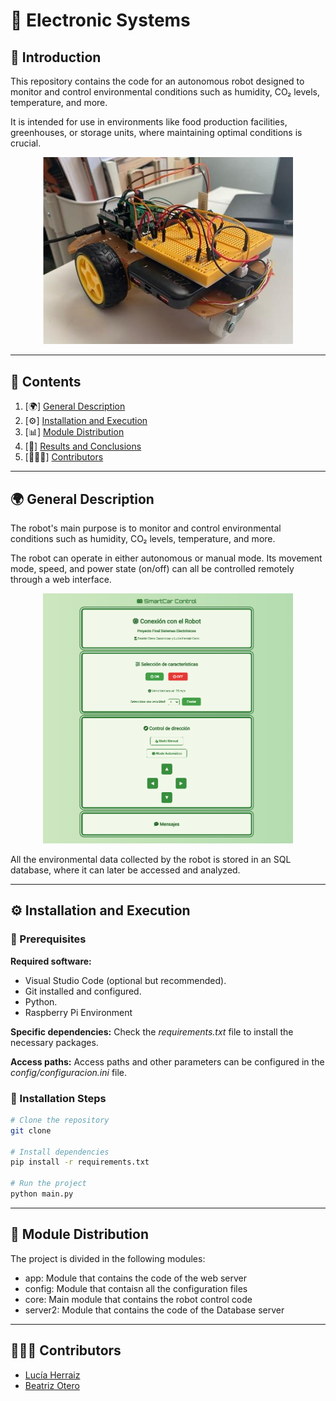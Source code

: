 # 📌 Electronic Systems 
 

## 📖 Introduction  

This repository contains the code for an autonomous robot designed to monitor and control environmental conditions such as humidity, CO₂ levels, temperature, and more. 

It is intended for use in environments like food production facilities, greenhouses, or storage units, where maintaining optimal conditions is crucial.


<div align="center">
<img src="./images/raspi.png" alt="Robot Diagram" width="400"/>
</div>

---  

## 📂 Contents  
1. [🌍] [General Description](#general-description)  
2. [⚙️] [Installation and Execution](#installation-and-execution)  
3. [📊] [Module Distribution](#module-distribution)
4. [🚀] [Results and Conclusions](#results-and-conclusions)  
5. [🙍🏼‍♀️] [Contributors](#contributors)


---  

## 🌍 <span id="general-description">General Description </span>  

The robot's main purpose is to monitor and control environmental conditions such as humidity, CO₂ levels, temperature, and more. 

The robot can operate in either autonomous or manual mode. Its movement mode, speed, and power state (on/off) can all be controlled remotely through a web interface.

<div align="center">
<img src="./images/web_server.png" alt="Web Server" width="400"/>
</div>

All the environmental data collected by the robot is stored in an SQL database, where it can later be accessed and analyzed.

---  

## ⚙️ <span id="installation-and-execution">Installation and Execution</span>

### 🚀 Prerequisites  

**Required software:**  
- Visual Studio Code (optional but recommended).  
- Git installed and configured.  
- Python.  
- Raspberry Pi Environment

**Specific dependencies:** Check the *requirements.txt* file to install the necessary packages.  

**Access paths:** Access paths and other parameters can be configured in the *config/configuracion.ini* file.  

### 🔧 Installation Steps  

```bash
# Clone the repository
git clone

# Install dependencies
pip install -r requirements.txt  

# Run the project
python main.py  

```
---

## 📖 <span id="module-distribution">Module Distribution</span>

The project is divided in the following modules:

- app: Module that contains the code of the web server
- config: Module that contaisn all the configuration files
- core: Main module that contains the robot control code
- server2: Module that contains the code of the Database server

---

## 🙍🏼‍♀️ <span id="contributors">Contributors</span>

- <a href="https://github.com/LuciaHC" target="_blank">Lucía Herraiz</a>
- <a href="https://github.com/beaotero" target="_blank">Beatriz Otero</a>